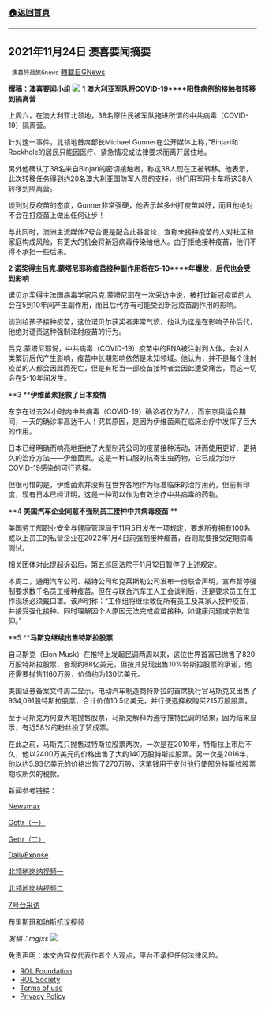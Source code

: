 ###  [:house:返回首頁](https://github.com/ourhimalayas/txt)
---


## 2021年11月24日 澳喜要闻摘要
` 澳喜特战旅Gnews` [轉載自GNews](https://gnews.org/zh-hans/1690664/)

**撰稿：澳喜要闻小组**
![](https://assets.gnews.org/wp-content/uploads/2021/11/Picture1-10-1.jpg)
**1 ****澳大利亚军队将****COVID-19****阳性病例的接触者转移到隔离营**

上周六，在澳大利亚北领地，38名原住民被军队拖进所谓的中共病毒（COVID-19）隔离营。

针对这一事件，北领地首席部长Michael Gunner在公开媒体上称，”Binjari和Rockhole的居民只能因医疗、紧急情况或法律要求而离开居住地。

另外他确认了38名来自Binjari的密切接触者，称这38人现在正被转移。他表示，此次转移任务得到约20名澳大利亚国防军人员的支持，他们用军用卡车将这38人转移到隔离营。

谈到对反疫苗的态度，Gunner非常强硬，他表示越多州打疫苗越好，而且他绝对不会在打疫苗上做出任何让步！

与此同时，澳洲主流媒体7号台更是配合此番言论，宣称未接种疫苗的人对社区和家庭构成风险，有更大的机会将新冠病毒传染给他人。由于拒绝接种疫苗，他们不得不承担一些后果。

**2 ****诺奖得主吕克****.****蒙塔尼耶称疫苗接种副作用将在****5-10****年爆发，后代也会受到影响**

诺贝尔奖得主法国病毒学家吕克.蒙塔尼耶在一次采访中说，被打过新冠疫苗的人会在5到10年间产生副作用，而且后代亦有可能受到新冠疫苗副作用的影响。

谈到给孩子接种疫苗，这位诺贝尔获奖者非常气愤，他认为这是在影响子孙后代，他绝对谴责这种强制注射疫苗的行为。

吕克.蒙塔尼耶说，中共病毒（COVID-19）疫苗中的RNA被注射到人体，会对人类繁衍后代产生影响，疫苗中长期影响依然是未知领域。他认为，并不是每个注射疫苗的人都会因此而死亡，但是有相当一部疫苗接种者会因此遭受痛苦，而这一切会在5-10年间发生。

**3 ****伊维菌素拯救了日本疫情**

东京在过去24小时内中共病毒（COVID-19）确诊者仅为7人，而东京奥运会期间，一天的确诊率高达千人！究其原因，是因为伊维菌素在临床治疗中发挥了巨大的作用。

日本已经明确而响亮地拒绝了大型制药公司的疫苗接种活动，转而使用更好、更持久的治疗方法——伊维菌素。这是一种口服的抗寄生虫药物，它已成为治疗COVID-19感染的可行选择。

但很可惜的是，伊维菌素并没有在世界各地作为标准临床的治疗用药，但前有印度，现有日本已经证明，这是一种可以作为有效治疗中共病毒的药物。

**4 ****美国汽车企业同意不强制员工接种中共病毒疫苗**** **

美国劳工部职业安全与健康管理局于11月5日发布一项规定，要求所有拥有100名或以上员工的私营企业在2022年1月4日前强制接种疫苗，否则就要接受定期病毒测试。

相关团体对此提起诉讼后，第五巡回法院于11月12日暂停了上述规定。

本周二，通用汽车公司、福特公司和克莱斯勒公司发布一份联合声明，宣布暂停强制要求数千名员工接种疫苗。但在与联合汽车工人工会谈判后，还是要求员工在工作现场必须戴口罩。该声明称：“工作组将继续敦促所有员工及其家人接种疫苗，并接受强化接种。同时理解因个人原因无法完成疫苗接种，如健康问题或宗教信仰。”

**5 ****马斯克继续出售特斯拉股票**

自马斯克（Elon Musk）在推特上发起民调两周以来，这位世界首富已抛售了820万股特斯拉股票，套现约88亿美元。但按其兑现出售10%特斯拉股票的承诺，他还需要抛售1160万股，价值约为130亿美元。

美国证券备案文件周二显示，电动汽车制造商特斯拉的首席执行官马斯克又出售了934,091股特斯拉股票，合计价值10.5亿美元，并行使选择权购买215万股股票。

至于马斯克为何要大笔抛售股票，马斯克解释为遵守推特民调的结果，因为结果显示，有近58%的粉丝投了赞成票。

在此之前，马斯克只抛售过特斯拉股票两次。一次是在2010年，特斯拉上市后不久，他以2400万美元的价格出售了大约140万股特斯拉股票。另一次是2016年，他以约5.93亿美元的价格出售了270万股，这笔钱用于支付他行使部分特斯拉股票期权所欠的税款。

新闻参考链接：

[Newsmax](https://www.newsmax.com/us/vaccine-mandate-automakers-industry-gm/2021/11/23/id/1045932/)

[Gettr（一）](https://www.gettr.com/user/xinshilianhua)

[Gettr（二）](https://www.gettr.com/user/xinshilianhua)

[DailyExpose](https://dailyexpose.uk/2021/11/22/breaking-australian-army-begins-transferring-contacts-of-covid-19-positive-cases-to-quarantine-camps/)

[北领地岗纳视频一](https://www.gettr.com/post/phln255af5)

[北领地岗纳视频二](https://twitter.com/sydneyhimalaya/status/1462898864030056452)

[7号台采访](https://twitter.com/May112521/status/1462684993763741699)

[布里斯班和珀斯抗议视频](https://twitter.com/Pancho66196600/status/1462353861704704004)

*发稿：mgjxs*
![](https://assets.gnews.org/wp-content/uploads/2021/11/TA1.jpg)
 

免责声明：本文内容仅代表作者个人观点，平台不承担任何法律风险。

- [ROL Foundation](https://rolfoundation.org/)
- [ROL Society](https://rolsociety.org/)
- [Terms of use](https://gnews.org/terms-of-use-3/)
- [Privacy Policy](https://gnews.org/privacy-policy/)
